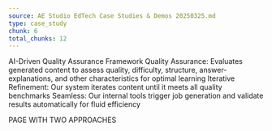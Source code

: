 ```yaml
---
source: AE Studio EdTech Case Studies & Demos 20250325.md
type: case_study
chunk: 6
total_chunks: 12
---
```


AI-Driven Quality Assurance Framework
Quality Assurance: Evaluates generated content to assess quality, difficulty, structure, answer-explanations, and other characteristics for optimal learning
Iterative Refinement: Our system iterates content until it meets all quality benchmarks
Seamless: Our internal tools trigger job generation and validate results automatically for fluid efficiency

PAGE WITH TWO APPROACHES
